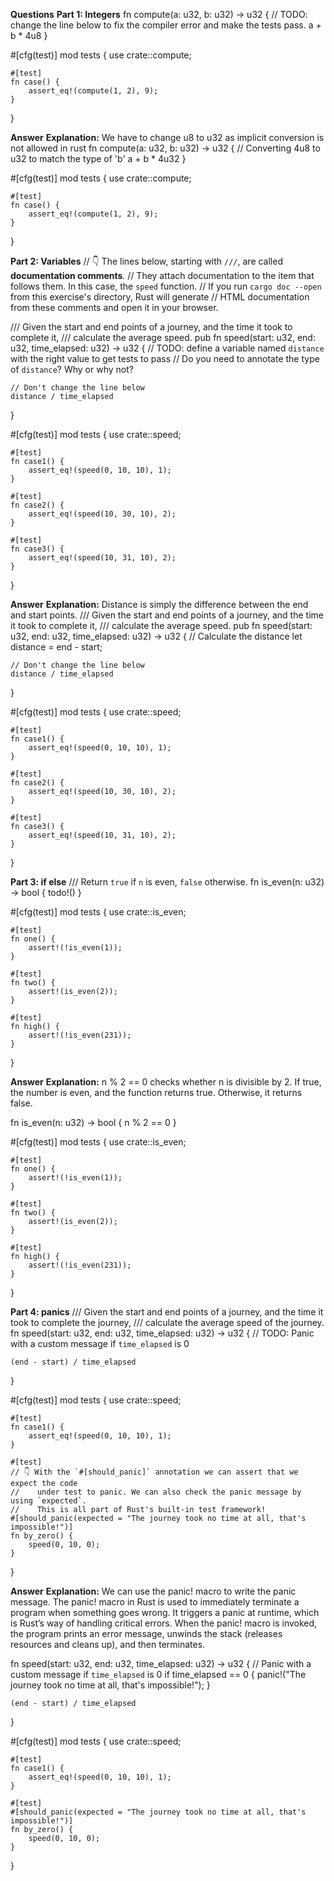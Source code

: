 **Questions**
**Part 1: Integers** 
fn compute(a: u32, b: u32) -> u32 {
    // TODO: change the line below to fix the compiler error and make the tests pass.
    a + b * 4u8
}

#[cfg(test)]
mod tests {
    use crate::compute;

    #[test]
    fn case() {
        assert_eq!(compute(1, 2), 9);
    }
}

**Answer**
**Explanation:** We have to change u8 to u32 as implicit conversion is not allowed in rust
fn compute(a: u32, b: u32) -> u32 {
    // Converting 4u8 to u32 to match the type of 'b'
    a + b * 4u32
}

#[cfg(test)]
mod tests {
    use crate::compute;

    #[test]
    fn case() {
        assert_eq!(compute(1, 2), 9);
    }
}

**Part 2: Variables**
// 👇 The lines below, starting with `///`, are called **documentation comments**.
//    They attach documentation to the item that follows them. In this case, the `speed` function.
//    If you run `cargo doc --open` from this exercise's directory, Rust will generate
//    HTML documentation from these comments and open it in your browser.

/// Given the start and end points of a journey, and the time it took to complete it,
/// calculate the average speed.
pub fn speed(start: u32, end: u32, time_elapsed: u32) -> u32 {
    // TODO: define a variable named `distance` with the right value to get tests to pass
    //  Do you need to annotate the type of `distance`? Why or why not?

    // Don't change the line below
    distance / time_elapsed
}

#[cfg(test)]
mod tests {
    use crate::speed;

    #[test]
    fn case1() {
        assert_eq!(speed(0, 10, 10), 1);
    }

    #[test]
    fn case2() {
        assert_eq!(speed(10, 30, 10), 2);
    }

    #[test]
    fn case3() {
        assert_eq!(speed(10, 31, 10), 2);
    }
}

**Answer**
**Explanation:** Distance is simply the difference between the end and start points.
/// Given the start and end points of a journey, and the time it took to complete it,
/// calculate the average speed.
pub fn speed(start: u32, end: u32, time_elapsed: u32) -> u32 {
    // Calculate the distance
    let distance = end - start;

    // Don't change the line below
    distance / time_elapsed
}

#[cfg(test)]
mod tests {
    use crate::speed;

    #[test]
    fn case1() {
        assert_eq!(speed(0, 10, 10), 1);
    }

    #[test]
    fn case2() {
        assert_eq!(speed(10, 30, 10), 2);
    }

    #[test]
    fn case3() {
        assert_eq!(speed(10, 31, 10), 2);
    }
}

**Part 3: if else**
/// Return `true` if `n` is even, `false` otherwise.
fn is_even(n: u32) -> bool {
    todo!()
}

#[cfg(test)]
mod tests {
    use crate::is_even;

    #[test]
    fn one() {
        assert!(!is_even(1));
    }

    #[test]
    fn two() {
        assert!(is_even(2));
    }

    #[test]
    fn high() {
        assert!(!is_even(231));
    }
}

**Answer**
**Explanation:** n % 2 == 0 checks whether n is divisible by 2. If true, the number is even, and the function returns true. Otherwise, it returns false.

fn is_even(n: u32) -> bool {
    n % 2 == 0
}

#[cfg(test)]
mod tests {
    use crate::is_even;

    #[test]
    fn one() {
        assert!(!is_even(1));
    }

    #[test]
    fn two() {
        assert!(is_even(2));
    }

    #[test]
    fn high() {
        assert!(!is_even(231));
    }
}

**Part 4: panics**
/// Given the start and end points of a journey, and the time it took to complete the journey,
/// calculate the average speed of the journey.
fn speed(start: u32, end: u32, time_elapsed: u32) -> u32 {
    // TODO: Panic with a custom message if `time_elapsed` is 0

    (end - start) / time_elapsed
}

#[cfg(test)]
mod tests {
    use crate::speed;

    #[test]
    fn case1() {
        assert_eq!(speed(0, 10, 10), 1);
    }

    #[test]
    // 👇 With the `#[should_panic]` annotation we can assert that we expect the code
    //    under test to panic. We can also check the panic message by using `expected`.
    //    This is all part of Rust's built-in test framework!
    #[should_panic(expected = "The journey took no time at all, that's impossible!")]
    fn by_zero() {
        speed(0, 10, 0);
    }
}

**Answer**
**Explanation:** We can use the panic! macro to write the panic message. The panic! macro in Rust is used to immediately terminate a program when something goes wrong. It triggers a panic at runtime, which is Rust’s way of handling critical errors. When the panic! macro is invoked, the program prints an error message, unwinds the stack (releases resources and cleans up), and then terminates.

fn speed(start: u32, end: u32, time_elapsed: u32) -> u32 {
    // Panic with a custom message if `time_elapsed` is 0
    if time_elapsed == 0 {
        panic!("The journey took no time at all, that's impossible!");
    }

    (end - start) / time_elapsed
}

#[cfg(test)]
mod tests {
    use crate::speed;

    #[test]
    fn case1() {
        assert_eq!(speed(0, 10, 10), 1);
    }

    #[test]
    #[should_panic(expected = "The journey took no time at all, that's impossible!")]
    fn by_zero() {
        speed(0, 10, 0);
    }
}



